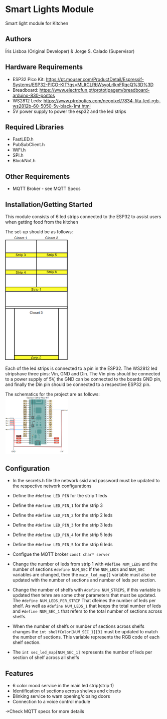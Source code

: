 # Smart Lights Module

Smart light module for Kitchen

## Authors

Íris Lisboa (Original Developer) & Jorge S. Calado (Supervisor)

## Hardware Requirements
 - ESP32 Pico Kit: https://pt.mouser.com/ProductDetail/Espressif-Systems/ESP32-PICO-KIT?qs=MLItCLRbWsyoLrlknFRqcQ%3D%3D
 - Breadboard: https://www.electrofun.pt/prototipagem/breadboard-arduino-830-pontos
 - WS2812 Leds: https://www.ptrobotics.com/neopixel/7834-fita-led-rgb-ws2812b-60-5050-5v-black-1mt.html
 - 5V power supply to power the esp32 and the led strips

## Required Libraries
 - FastLED.h
 - PubSubClient.h
 - WiFi.h
 - SPI.h
 - BlockNot.h

## Other Requirements
 - MQTT Broker - see MQTT Specs 

## Installation/Getting Started
This module consists of 6 led strips connected to the ESP32 to assist users when getting food from the kitchen

The set-up should be as follows:<br>
<img src="files/set-up.PNG" alt="Kitchen closet set-up" width="200" height="400"/>


Each of the led strips is connected to a pin in the ESP32. The WS2812 led stripshave three pins: Vin, GND and Din.
The Vin pins should be connected to a power supply of 5V, the GND can be connected to the boards GND pin, and finally the Din pin should be connected to a respective ESP32 pin. 

The schematics for the project are as follows:<br>
<img src="files/schematic.PNG" alt="Schematic" width="200"/>

## Configuration

 - In the secrets.h file the network ssid and password must be updated to the respective network configurations
 - Define the ```#define LED_PIN``` for the strip 1 leds
 - Define the ```#define LED_PIN_1``` for the strip 3
 - Define the ```#define LED_PIN_2``` for the strip 2 leds
 - Define the ```#define LED_PIN_3``` for the strip 3 leds
 - Define the ```#define LED_PIN_4``` for the strip 5 leds
 - Define the ```#define LED_PIN_5``` for the strip 6 leds
 - Configue the MQTT broker ```const char* server```

 - Change the number of leds from strip 1 with ```#define NUM_LEDS``` and the number of sections ```#define NUM_SEC```
If the ```NUM_LEDS``` and ```NUM_SEC``` variables are changed, then the ```main_led_map[]``` variable must also be updated with the number of sections and number of leds per section.<br>

 - Change the number of shelfs with ```#define NUM_STRIPS```, if this variable is updated then tehre are some other parameters that must be updated. The ```#define NUM_LEDS_PER_STRIP``` That dfeines the number of leds per shelf. As well as ```#define NUM_LEDS_1``` that keeps the total number of leds and ```#define NUM_SEC_1``` that refers to the total number of sections across shelfs.

 - When the number of shelfs or number of sections across shelfs changes the ```int shelfColor[NUM_SEC_1][3]``` must be updated to match the number of sections. This variable represents the RGB code of each shelf section.
 - The ```int sec_led_map[NUM_SEC_1]``` represents the number of leds per section of shelf across all shelfs

## Features

 - 6 color mood service in the main led strip(strip 1)
 - Identification of sections across shelves and closets
 - Blinking service to warn opening/closing doors
 - Connection to a voice control module

->Check MQTT specs for more details
